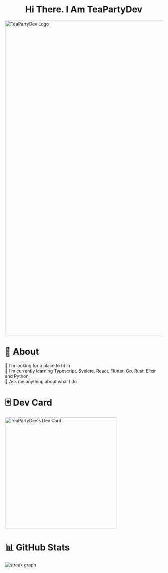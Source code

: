 <h1 align="center">
  Hi There. I Am TeaPartyDev
</h1>

<div align="canter">
  <img src="https://github.com/user-attachments/assets/8b4c5aab-baab-467d-971f-899b4f89f24b" alt="TeaPartyDev Logo" style="width: 1000px; height: auto;"/>
</div>

# 💫 About
🤝 I’m looking for a place to fit in<br>
🌱 I’m currently learning Typescript, Svelete, React, Flutter, Go, Rust, Elixir and Python<br>
💬 Ask me anything about what I do<br>

# 🃏 Dev Card
<a href="https://app.daily.dev/teapartydev"><img src="https://api.daily.dev/devcards/v2/92Tc0MIH5UarnguOUFTDJ.png?type=default&r=1g5" width="356" alt="TeaPartyDev's Dev Card"/></a>

# 📊 GitHub Stats
<img src="https://streak-stats.demolab.com?user=teapartydev&locale=en&mode=daily&theme=tokyonight&hide_border=true&border_radius=20" alt="streak graph"  />

